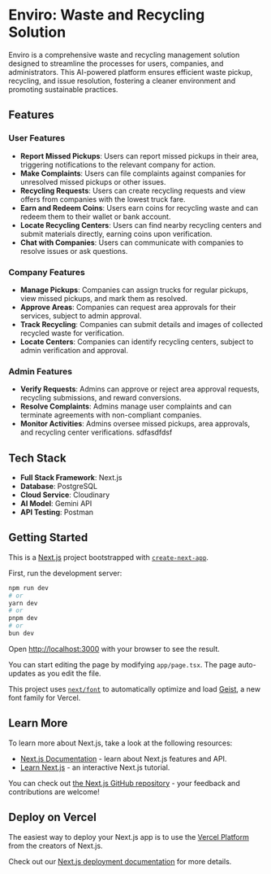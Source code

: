 # Enviro: Waste and Recycling Solution

Enviro is a comprehensive waste and recycling management solution designed to streamline the processes for users, companies, and administrators. This AI-powered platform ensures efficient waste pickup, recycling, and issue resolution, fostering a cleaner environment and promoting sustainable practices.

## Features

### User Features
- **Report Missed Pickups**: Users can report missed pickups in their area, triggering notifications to the relevant company for action.
- **Make Complaints**: Users can file complaints against companies for unresolved missed pickups or other issues.
- **Recycling Requests**: Users can create recycling requests and view offers from companies with the lowest truck fare.
- **Earn and Redeem Coins**: Users earn coins for recycling waste and can redeem them to their wallet or bank account.
- **Locate Recycling Centers**: Users can find nearby recycling centers and submit materials directly, earning coins upon verification.
- **Chat with Companies**: Users can communicate with companies to resolve issues or ask questions.

### Company Features
- **Manage Pickups**: Companies can assign trucks for regular pickups, view missed pickups, and mark them as resolved.
- **Approve Areas**: Companies can request area approvals for their services, subject to admin approval.
- **Track Recycling**: Companies can submit details and images of collected recycled waste for verification.
- **Locate Centers**: Companies can identify recycling centers, subject to admin verification and approval.

### Admin Features
- **Verify Requests**: Admins can approve or reject area approval requests, recycling submissions, and reward conversions.
- **Resolve Complaints**: Admins manage user complaints and can terminate agreements with non-compliant companies.
- **Monitor Activities**: Admins oversee missed pickups, area approvals, and recycling center verifications.
sdfasdfdsf
## Tech Stack

- **Full Stack Framework**: Next.js
- **Database**: PostgreSQL
- **Cloud Service**: Cloudinary
- **AI Model**: Gemini API
- **API Testing**: Postman



## Getting Started
This is a [Next.js](https://nextjs.org) project bootstrapped with [`create-next-app`](https://nextjs.org/docs/app/api-reference/cli/create-next-app).

First, run the development server:

```bash
npm run dev
# or
yarn dev
# or
pnpm dev
# or
bun dev
```

Open [http://localhost:3000](http://localhost:3000) with your browser to see the result.

You can start editing the page by modifying `app/page.tsx`. The page auto-updates as you edit the file.

This project uses [`next/font`](https://nextjs.org/docs/app/building-your-application/optimizing/fonts) to automatically optimize and load [Geist](https://vercel.com/font), a new font family for Vercel.

## Learn More

To learn more about Next.js, take a look at the following resources:

- [Next.js Documentation](https://nextjs.org/docs) - learn about Next.js features and API.
- [Learn Next.js](https://nextjs.org/learn) - an interactive Next.js tutorial.

You can check out [the Next.js GitHub repository](https://github.com/vercel/next.js) - your feedback and contributions are welcome!

## Deploy on Vercel

The easiest way to deploy your Next.js app is to use the [Vercel Platform](https://vercel.com/new?utm_medium=default-template&filter=next.js&utm_source=create-next-app&utm_campaign=create-next-app-readme) from the creators of Next.js.

Check out our [Next.js deployment documentation](https://nextjs.org/docs/app/building-your-application/deploying) for more details.
